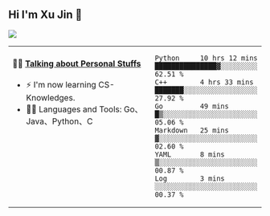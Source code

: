 
## Hi I'm Xu Jin 👋
![](https://komarev.com/ghpvc/?username=jiayouxujin&color=brightgreen&label=PROFILE+VIEWS)



<table align="center">
<tr>
<td valign="top" width="60%">

#### 🏋️‍♀️ <a href="https://github.com/jiayouxujin" target="_blank">Talking about Personal Stuffs</a>
<!-- recent_releases starts -->

- ⚡  I'm now learning CS-Knowledges.  
- 🏊‍♂️ Languages and Tools: Go、Java、Python、C
<!-- recent_releases ends -->
</td>
<td>
 
<!--START_SECTION:waka-->

```text
Python     10 hrs 12 mins  ███████████████▓░░░░░░░░░   62.51 %
C++        4 hrs 33 mins   ███████░░░░░░░░░░░░░░░░░░   27.92 %
Go         49 mins         █▒░░░░░░░░░░░░░░░░░░░░░░░   05.06 %
Markdown   25 mins         ▓░░░░░░░░░░░░░░░░░░░░░░░░   02.60 %
YAML       8 mins          ▒░░░░░░░░░░░░░░░░░░░░░░░░   00.87 %
Log        3 mins          ░░░░░░░░░░░░░░░░░░░░░░░░░   00.37 %
```

<!--END_SECTION:waka-->
 
</td>
</tr>
</table>





